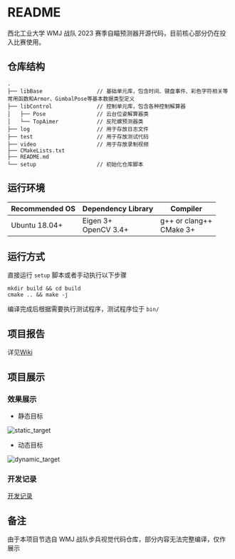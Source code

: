 # README

西北工业大学 WMJ 战队 2023 赛季自瞄预测器开源代码，目前核心部分仍在投入比赛使用。

## 仓库结构

```
.
├── libBase                 // 基础单元库，包含时间、键盘事件、彩色字符相关等常用函数和Armor、GimbalPose等基本数据类型定义
├── libControl              // 控制单元库，包含各种控制解算器
│   ├── Pose                // 云台位姿解算器类
│   └── TopAimer            // 反陀螺预测器类
├── log                     // 用于存放日志文件
├── test                    // 用于存放测试代码
├── video                   // 用于存放录制视频
├── CMakeLists.txt
├── README.md
└── setup                   // 初始化仓库脚本
```

## 运行环境

| Recommended OS | Dependency Library        | Compiler                     |
| -------------- | ------------------------- | ---------------------------- |
| Ubuntu 18.04+  | Eigen 3+<br />OpenCV 3.4+ | g++ or clang++<br />CMake 3+ |

## 运行方式

直接运行 `setup` 脚本或者手动执行以下步骤

```shell
mkdir build && cd build
cmake .. && make -j
```

编译完成后根据需要执行测试程序，测试程序位于 `bin/`

## 项目报告

详见[Wiki](https://github.com/SnocrashWang/WMJAimer/wiki)

## 项目展示

### 效果展示

- 静态目标

![static_target](https://github.com/SnocrashWang/WMJAimer/blob/master/libControl/Aimer/image/static_target.gif)

- 动态目标

![dynamic_target](https://github.com/SnocrashWang/WMJAimer/blob/master/libControl/Aimer/image/dynamic_target.gif)

### 开发记录

[开发记录](https://www.bilibili.com/video/BV1ha4y1M7Jy/?spm_id_from=333.337.search-card.all.click&vd_source=9d4b3ad031f43830dad4944d85c1384f)

## 备注

由于本项目节选自 WMJ 战队步兵视觉代码仓库，部分内容无法完整编译，仅作展示
